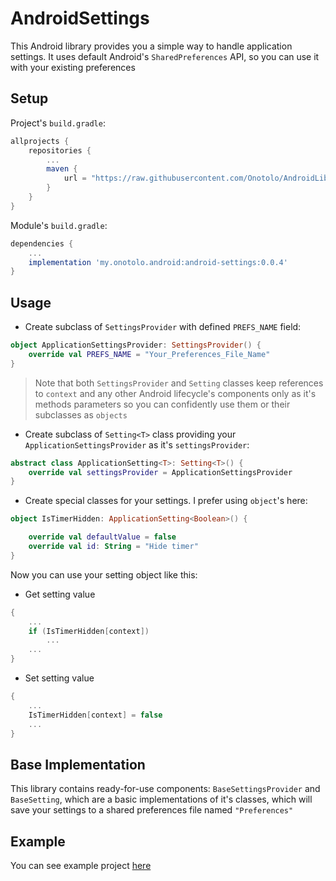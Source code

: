 # AndroidSettings
This Android library provides you a simple way to handle application settings. It uses default Android's `SharedPreferences` API, so you can use it with your existing preferences
## Setup
Project's `build.gradle`:
```groovy
allprojects {
    repositories {
        ...
        maven {
            url = "https://raw.githubusercontent.com/Onotolo/AndroidLibsMavenRepo/master"
        }
    }
}
```

Module's `build.gradle`:
```groovy
dependencies {
    ...
    implementation 'my.onotolo.android:android-settings:0.0.4'
}
```

## Usage
* Create subclass of `SettingsProvider` with defined `PREFS_NAME` field:
```kotlin
object ApplicationSettingsProvider: SettingsProvider() {
    override val PREFS_NAME = "Your_Preferences_File_Name"
}
```
> Note that both `SettingsProvider` and `Setting` classes keep references to `context` and any other Android lifecycle's components only as it's methods parameters so you can confidently use them or their subclasses as `objects`
* Create subclass of `Setting<T>` class providing your `ApplicationSettingsProvider` as it's `settingsProvider`:
```kotlin
abstract class ApplicationSetting<T>: Setting<T>() {
    override val settingsProvider = ApplicationSettingsProvider
}
```
* Create special classes for your settings. I prefer using `object`'s here:
```kotlin
object IsTimerHidden: ApplicationSetting<Boolean>() {

    override val defaultValue = false
    override val id: String = "Hide timer"
}
```
Now you can use your setting object like this:
* Get setting value
```kotlin
{
    ...
    if (IsTimerHidden[context])
        ...
    ...
}
```
* Set setting value
```kotlin
{
    ...
    IsTimerHidden[context] = false
    ...
}
```
## Base Implementation
This library contains ready-for-use components: `BaseSettingsProvider` and `BaseSetting`, which are a basic implementations of it's classes, which will save your settings to a shared preferences file named `"Preferences"`

## Example
You can see example project [here](https://github.com/Onotolo/AndroidSettingsExample)
